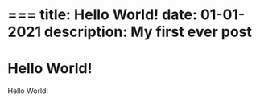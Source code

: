 ===
title: Hello World!
date: 01-01-2021
description: My first ever post 
===
# Hello World!
Hello World!
